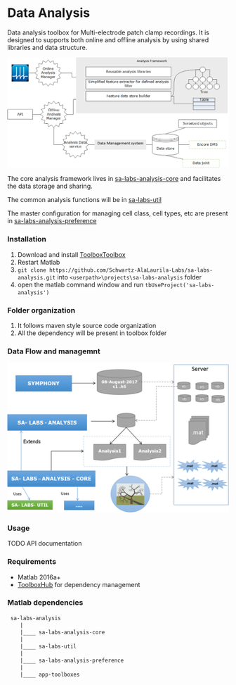 # Data Analysis

Data analysis toolbox for Multi-electrode patch clamp recordings. It is designed to supports both online and offline analysis by using shared libraries and data structure.

![analysis framework](etc/analysi-framework.png)

The core analysis framework lives in [sa-labs-analysis-core](https://github.com/Schwartz-AlaLaurila-Labs/sa-labs-analysis-core) and facilitates the data storage and sharing.

The common analysis functions will be in [sa-labs-util](https://github.com/Schwartz-AlaLaurila-Labs/sa-labs-util.git)

The master configuration for managing cell class, cell types, etc are present in [sa-labs-analysis-preference](https://github.com/Schwartz-AlaLaurila-Labs/sa-labs-analysis-preference.git)

### Installation

1. Download and install [ToolboxToolbox](https://github.com/ToolboxHub/ToolboxToolbox)
2. Restart Matlab
3. `git clone https://github.com/Schwartz-AlaLaurila-Labs/sa-labs-analysis.git` into `<userpath>\projects\sa-labs-analysis` folder 
4. open the matlab command window and run `tbUseProject('sa-labs-analysis')`

### Folder organization

1. It follows maven style source code organization
2. All the dependency will be present in toolbox folder

### Data Flow and managemnt

![data flow](etc/data-flow.png)

### Usage

TODO API documentation

### Requirements

- Matlab 2016a+
- [ToolboxHub](https://github.com/ToolboxHub/ToolboxToolbox) for dependency 
management

### Matlab dependencies
    
     sa-labs-analysis
        |
        |____ sa-labs-analysis-core
        |    
        |____ sa-labs-util       
        |    
        |____ sa-labs-analysis-preference
        |    
        |____ app-toolboxes



